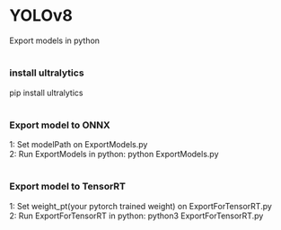# YOLOv8
Export models in python  
#
### install ultralytics
pip install ultralytics  
#
### Export model to ONNX
1: Set modelPath on ExportModels.py  
2: Run ExportModels in python: python ExportModels.py  
#
### Export model to TensorRT
1: Set weight_pt(your pytorch trained weight) on ExportForTensorRT.py  
2: Run ExportForTensorRT in python: python3 ExportForTensorRT.py  
